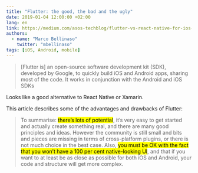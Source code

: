 ```yaml
---
title: "Flutter: the good, the bad and the ugly"
date: 2019-01-04 12:00:00 +02:00
lang: en
link: https://medium.com/asos-techblog/flutter-vs-react-native-for-ios-android-app-development-c41b4e038db9
authors:
  - name: "Marco Bellinaso"
    twitter: "mbellinaso"
tags: [iOS, Android, mobile]
---
```


> [Flutter is] an open-source software development kit (SDK), developed by Google, to quickly build iOS and Android apps, sharing most of the code. It works in conjunction with the Android and iOS SDKs

Looks like a good alternative to React Native or Xamarin.

This article describes some of the advantages and drawbacks of Flutter:

> To summarise: <mark>there’s lots of potential</mark>, it’s very easy to get started and actually create something real, and there are many good principles and ideas. However the community is still small and bits and pieces are missing in terms of cross-platform plugins, or there is not much choice in the best case. Also, <mark>you must be OK with the fact that you won’t have a 100 per cent native-looking UI</mark>, and that if you want to at least be as close as possible for both iOS and Android, your code and structure will get more complex.
